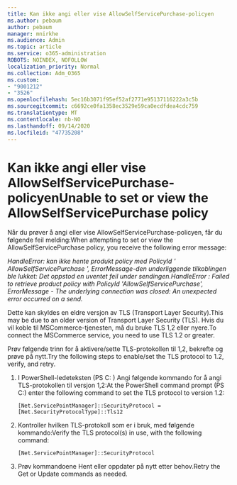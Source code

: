 ```yaml
---
title: Kan ikke angi eller vise AllowSelfServicePurchase-policyen
ms.author: pebaum
author: pebaum
manager: mnirkhe
ms.audience: Admin
ms.topic: article
ms.service: o365-administration
ROBOTS: NOINDEX, NOFOLLOW
localization_priority: Normal
ms.collection: Adm_O365
ms.custom:
- "9001212"
- "3526"
ms.openlocfilehash: 5ec16b3071f95ef52af2771e95137116222a3c5b
ms.sourcegitcommit: c6692ce0fa1358ec3529e59ca0ecdfdea4cdc759
ms.translationtype: MT
ms.contentlocale: nb-NO
ms.lasthandoff: 09/14/2020
ms.locfileid: "47735208"
---
```

# <a name="unable-to-set-or-view-the-allowselfservicepurchase-policy"></a><span data-ttu-id="8c3af-102">Kan ikke angi eller vise AllowSelfServicePurchase-policyen</span><span class="sxs-lookup"><span data-stu-id="8c3af-102">Unable to set or view the AllowSelfServicePurchase policy</span></span>

<span data-ttu-id="8c3af-103">Når du prøver å angi eller vise AllowSelfServicePurchase-policyen, får du følgende feil melding:</span><span class="sxs-lookup"><span data-stu-id="8c3af-103">When attempting to set or view the AllowSelfServicePurchase policy, you receive the following error message:</span></span>

<span data-ttu-id="8c3af-104">*HandleError: kan ikke hente produkt policy med PolicyId ' AllowSelfServicePurchase ', ErrorMessage-den underliggende tilkoblingen ble lukket: Det oppstod en uventet feil under sendingen.*</span><span class="sxs-lookup"><span data-stu-id="8c3af-104">*HandleError : Failed to retrieve product policy with PolicyId 'AllowSelfServicePurchase', ErrorMessage - The underlying connection was closed: An unexpected error occurred on a send.*</span></span>

<span data-ttu-id="8c3af-105">Dette kan skyldes en eldre versjon av TLS (Transport Layer Security).</span><span class="sxs-lookup"><span data-stu-id="8c3af-105">This may be due to an older version of Transport Layer Security (TLS).</span></span> <span data-ttu-id="8c3af-106">Hvis du vil koble til MSCommerce-tjenesten, må du bruke TLS 1,2 eller nyere.</span><span class="sxs-lookup"><span data-stu-id="8c3af-106">To connect the MSCommerce service, you need to use TLS 1.2 or greater.</span></span>  

<span data-ttu-id="8c3af-107">Prøv følgende trinn for å aktivere/sette TLS-protokollen til 1,2, bekrefte og prøve på nytt.</span><span class="sxs-lookup"><span data-stu-id="8c3af-107">Try the following steps to enable/set the TLS protocol to 1.2, verify, and retry.</span></span>
 1. <span data-ttu-id="8c3af-108">I PowerShell-ledeteksten (PS C: \) Angi følgende kommando for å angi TLS-protokollen til versjon 1,2:</span><span class="sxs-lookup"><span data-stu-id="8c3af-108">At the PowerShell command prompt (PS C:\) enter the following command to set the TLS protocol to version 1.2:</span></span>

    `[Net.ServicePointManager]::SecurityProtocol = [Net.SecurityProtocolType]::Tls12`

2. <span data-ttu-id="8c3af-109">Kontroller hvilken TLS-protokoll som er i bruk, med følgende kommando:</span><span class="sxs-lookup"><span data-stu-id="8c3af-109">Verify the TLS protocol(s) in use, with the following command:</span></span>

    `[Net.ServicePointManager]::SecurityProtocol` 

3. <span data-ttu-id="8c3af-110">Prøv kommandoene Hent eller oppdater på nytt etter behov.</span><span class="sxs-lookup"><span data-stu-id="8c3af-110">Retry the Get or Update commands as needed.</span></span>


